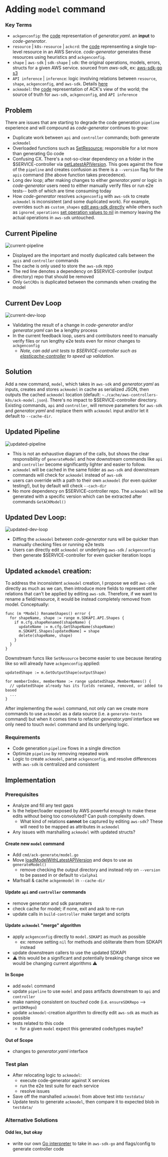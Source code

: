 # Adding `model` command

### Key Terms
* `ackgenconfig`: the [code](https://github.com/aws-controllers-k8s/code-generator/blob/82c294c2e8fc6ba23baa0034520e84351bb7a32f/pkg/generate/config/config.go#L24) representation of *generator.yaml*. an **input** to *code-generator*.
* `resource` | `k8s-resource` | `ackcrd`: the [code](https://github.com/aws-controllers-k8s/code-generator/blob/82c294c2e8fc6ba23baa0034520e84351bb7a32f/pkg/model/crd.go#L63) reprensenting a single top-level resource in an AWS Service. *code-generator* generates these resources using heuristics and `ackgenconfig`.
* `shape` | `aws-sdk` | `sdk-shape` | `sdk`: the original operations, models, errors, structs for a given AWS service. sourced from *aws-sdk*, ex: [aws-sdk-go s3](https://github.com/aws/aws-sdk-go/blob/4fd4b72d1a40237285232f1b16c1d13de4f1220d/models/apis/s3/2006-03-01/api-2.json#L1)
* `API inference` | `inference`: logic involving relations between `resource`, `shape`, `ackgenconfig`, and `aws-sdk`. Details [here](https://aws-controllers-k8s.github.io/community/docs/contributor-docs/api-inference/)
* `ackmodel`: the [code](https://github.com/aws-controllers-k8s/code-generator/blob/82c294c2e8fc6ba23baa0034520e84351bb7a32f/pkg/model/model.go#L36) representation of ACK's view of the world; the source of truth for `aws-sdk`, `ackgenconfig`, and `API inference`

## Problem
There are issues that are starting to degrade the code generation `pipeline` experience and will compound as *code-generator* continues to grow:
* Duplicate work between `api` and `controller` commands; both generate `ackmodel`
* Overloaded functions such as [SetResource](https://github.com/aws-controllers-k8s/code-generator/blob/82c294c2e8fc6ba23baa0034520e84351bb7a32f/pkg/generate/code/set_resource.go#L75); responsible for a lot more than generating Go code
* Confusing CX. There's a not-so-clear dependency on a folder in the $SERVICE-controller via [getLatestAPIVersion](https://github.com/aws-controllers-k8s/code-generator/blob/26e5da2e7656bb836ee438c05df14f2adc50197d/cmd/ack-generate/command/common.go#L271). This goes against the flow of the `pipeline` and creates confusion as there is a `--version` flag for the `apis` command (the above function takes precedence).
* Long dev loop; after making changes to either *generator.yaml* or logic in *code-generator* users need to either manually verify files or run e2e tests-- both of which are time consuming today
* How *code-generator* resolves `ackgenconfig` with `aws-sdk` to create `ackmodel` is inconsistent (and some duplicated work). For example, overrides such as `custom_shapes` [edit aws-sdk directly](https://github.com/aws-controllers-k8s/code-generator/blob/82c294c2e8fc6ba23baa0034520e84351bb7a32f/pkg/sdk/custom_shapes.go#L62-L63) while others such as `ignored_operations` [set operation values to nil](https://github.com/aws-controllers-k8s/code-generator/blob/26e5da2e7656bb836ee438c05df14f2adc50197d/pkg/model/model.go#L295) in memory leaving the actual operations in `aws-sdk` untouched.

Current Pipeline
---

![current-pipeline](./images/current_pipeline.png)
* Displayed are the important and mostly duplicated calls between the `apis` and `controller` commands
* The cache is only used to store the `aws-sdk` repo
* The red line denotes a dependency on $SERVICE-controller (output directory) repo that should be removed
* Only `GetCRDs` is duplicated between the commands when creating the model


Current Dev Loop
---

![current-dev-loop](./images/current_dev_loop.png)
* Validating the result of a change in *code-generator* and/or *generator.yaml* can be a lengthy process
* In the current feedback loop, users and contributors need to manually verify files or run lengthy e2e tests even for minor changes to `ackgenconfig`
  * *Note, can add unit tests to $SERVICE-controller such as [elasticache-controller](https://github.com/aws-controllers-k8s/elasticache-controller/blob/main/pkg/resource/replication_group/manager_test_suite_test.go) to speed up validation.*


## Solution
Add a new command, `model`, which takes in `aws-sdk` and *generator.yaml* as inputs, creates and stores `ackmodel` in cache as serialized JSON, then outputs the cached `ackmodel` location (default: `~./cache/aws-controllers-k8s/ack-model.json`). There's no impact to $SERVICE-controller directory. Existing commands, `api` and `controller`, will remove parameters for `aws-sdk` and *generator.yaml* and replace them with `ackmodel` input and/or let it default to `--cache-dir`.

Updated Pipeline
---
![updated-pipeline](./images/proposed_pipeline.png)
* This is not an exhaustive diagram of the calls, but shows the clear responsibility of `generateModel` and how downstream commands like `api` and `controller` become significantly lighter and easier to follow.
* `ackmodel` will be cached in the same folder as `aws-sdk` and downstream commands will check for `ackmodel` instead of `aws-sdk`
* users can override with a path to their own `ackmodel` (for even quicker testing!), but by default will check `--cach-dir`
* No more dependency on $SERVICE-controller repo. The `ackmodel` will be generated with a specific version which can be extracted after commands `GetACKModel()`

Updated Dev Loop:
---
![updated-dev-loop](./images/proposed_dev_loop.png)
* Diffing the `ackmodel` between *code-generator* runs will be quicker than manually checking files or running e2e tests
* Users can directly edit `ackmodel` or underlying `aws-sdk` / `ackgenconfig` then generate $SERVICE-controller for even quicker iteration loops


Updated `ackmodel` creation:
---
To address the inconsistent `ackmodel` creation, I propose we edit `aws-sdk` directly as much as we can, then introduce more fields to represent other relations that can't be applied by editing `aws-sdk`. Therefore, if we want to rename a field/resource, it would be instead completely removed from model. Conceptually:

```
func (m *Model) RenameShapes() error {
  for shapeName, shape := range m.SDKAPI.API.Shapes {
    if m.cfg.shapeRenamed(shapeName) {
      updateName := m.cfg.GetShapeName(shapeName)
      m.SDKAPI.Shapes[updatedName] = shape
      delete(shapeName, shape)
    }
  }
}
```

Downstream funcs like `SetResource` become easier to use because iterating like so will already have `ackgenconfig` applied:

```
updatedShape := m.GetOutputShape(outputShape)

for memberIndex, memberName := range updatedShape.MemberNames() {
  // updatedShape already has its fields renamed, removed, or added to based
  ...
}

```

After implementing the `model` command, not only can we create more commands to use `ackmodel` as a data source (i.e. a `generate-tests` command) but when it comes time to refactor *generator.yaml* interface we only need to touch `model` command and its underlying logic.

### Requirements
* Code generation `pipeline` flows in a single direction
* Optimize `pipeline` by removing repeated work
* Logic to create `ackmodel`, parse `ackgenconfig`, and resolve differences with `aws-sdk` is centralized and consistent

## Implementation

### Prerequisites
* Analyze and fill any test gaps
* Is the helper/loader exposed by AWS powerful enough to make these edits without being too convoluted? Can push complexity down.
  * What kind of relations **cannot** be captured by editing `aws-sdk`? These will need to be mapped as attributes in `ackmodel`
* Any issues with marshalling `ackmodel` with updated structs?

#### Create new `model` command
* Add `cmd/ack-generate/model.go`
* Move [loadModelWithLatestAPIVersion](https://github.com/aws-controllers-k8s/code-generator/blob/82c294c2e8fc6ba23baa0034520e84351bb7a32f/cmd/ack-generate/command/common.go#L219) and deps to use as `generateModel()`
  * remove checking the output directory and instead rely on `--version` to be passed in or default to `v1alpha1`
* Marhsall & cache `ackgenmodel` in `--cache-dir`


#### Update `api` and `controller` commands
* remove generator and sdk paramaters
* check cache for model; if none, exit and ask to re-run
* update calls in `build-controller` make target and scripts


#### Update `ackmodel` "merge" algorithm
* apply `ackgenconfig` directly to `model.SDKAPI` as much as possible
  * ex: remove setting `nil` for methods and obliterate them from SDKAPI instead
* update downstream callers to use the updated SDKAPI
* :warning: this would be a significant and potentially breaking change since we would be changing current algorithms :warning:


#### In Scope
* add `model` command
* update `pipeline` to use `model` and pass artifacts downstream to `api` and `controller`
* make naming consistent on *touched* code (i.e. `ensureSDKRepo` --> `getSDKRepo`)
* update `ackmodel`-creation algorithm to directly edit `aws-sdk` as much as possible
* tests related to this code
  * for a given `model` expect this generated code/types maybe?

#### Out of Scope
* changes to *generator.yaml* interface


### Test plan
* After relocating logic to `ackmodel`:
  * execute code-generator against X services
  * run the e2e test suite for each service
  * resolve issues
* Save off the marshalled `ackmodel` from above test into `testdata/`
* Update tests to generate `ackmodel`, then compare it to expected blob in `testdata/`


### Alternative Solutions

#### Odd lex, but okay
* write our own [Go interpreter](https://interpreterbook.com/) to take in `aws-sdk-go` and flags/config to generate controller code